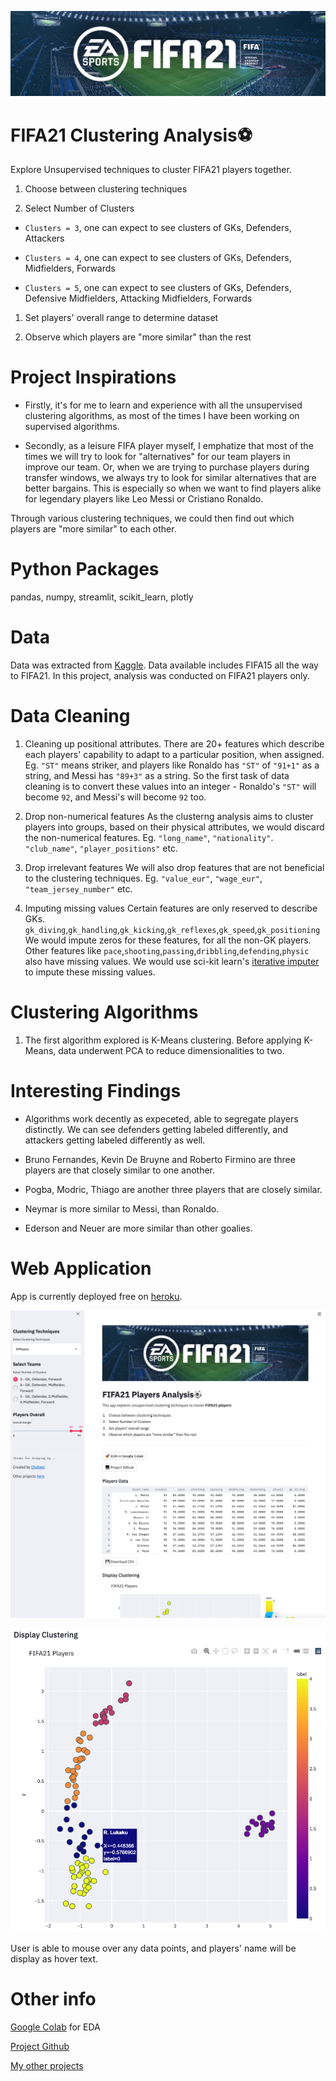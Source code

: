 <p align="center">
    <img src="./cover_pic.jpeg">
</p>

# FIFA21 Clustering Analysis⚽
Explore Unsupervised techniques to cluster FIFA21 players together.

1. Choose between clustering techniques

2. Select Number of Clusters

- `Clusters = 3`, one can expect to see clusters of GKs, Defenders, Attackers 

- `Clusters = 4`, one can expect to see clusters of GKs, Defenders, Midfielders, Forwards

- `Clusters = 5`, one can expect to see clusters of GKs, Defenders, Defensive Midfielders, Attacking Midfielders, Forwards

1. Set players' overall range to determine dataset

2. Observe which players are "more similar" than the rest

# Project Inspirations
- Firstly, it's for me to learn and experience with all the unsupervised clustering algorithms, as most of the times I have been working on supervised algorithms. 

- Secondly, as a leisure FIFA player myself, I emphatize that most of the times we will try to look for "alternatives" for our team players in improve our team. Or, when we are trying to purchase players during transfer windows, we always try to look for similar alternatives that are better bargains. This is especially so when we want to find players alike for legendary players like Leo Messi or Cristiano Ronaldo. 

Through various clustering techniques, we could then find out which players are "more similar" to each other. 

# Python Packages
pandas, numpy, streamlit, scikit_learn, plotly

# Data
Data was extracted from [Kaggle](https://www.kaggle.com/stefanoleone992/fifa-21-complete-player-dataset). Data available includes FIFA15 all the way to FIFA21. In this project, analysis was conducted on FIFA21 players only.

# Data Cleaning
1. Cleaning up positional attributes. 
There are 20+ features which describe each players' capability to adapt to a particular position, when assigned. Eg. `"ST"` means striker, and players like Ronaldo has `"ST"` of `"91+1"` as a string, and Messi has `"89+3"` as a string. So the first task of data cleaning is to convert these values into an integer - Ronaldo's `"ST"` will become `92`, and Messi's will become `92` too. 

2. Drop non-numerical features
As the clusterng analysis aims to cluster players into groups, based on their physical attributes, we would discard the non-numerical features. Eg. `"long_name"`, `"nationality"`. `"club_name"`, `"player_positions"` etc. 

3. Drop irrelevant features
We will also drop features that are not beneficial to the clustering techniques. Eg. `"value_eur"`, `"wage_eur"`, `"team_jersey_number"` etc. 

4. Imputing missing values
Certain features are only reserved to describe GKs. `gk_diving`,`gk_handling`,`gk_kicking`,`gk_reflexes`,`gk_speed`,`gk_positioning`
We would impute zeros for these features, for all the non-GK players. 
Other features like `pace`,`shooting`,`passing`,`dribbling`,`defending`,`physic` also have missing values. We would use sci-kit learn's [iterative imputer](https://scikit-learn.org/stable/modules/generated/sklearn.impute.IterativeImputer.html) to impute these missing values. 


# Clustering Algorithms
1. The first algorithm explored is K-Means clustering. Before applying K-Means, data underwent PCA to reduce dimensionalities to two. 


# Interesting Findings
- Algorithms work decently as expeceted, able to segregate players distinctly. We can see defenders getting labeled differently, and attackers getting labeled differently as well. 

- Bruno Fernandes, Kevin De Bruyne and Roberto Firmino are three players are that closely similar to one another.

- Pogba, Modric, Thiago are another three players that are closely similar. 

- Neymar is more similar to Messi, than Ronaldo.

- Ederson and Neuer are more similar than other goalies. 

# Web Application
App is currently deployed free on [heroku](https://chek-fifa21-app.herokuapp.com/). 

<p align="center">
    <img src="./app_pic.png">
</p>

<p align="center">
    <img src="./fifa_cluster.png">
</p>

User is able to mouse over any data points, and players' name will be display as hover text. 

# Other info
[Google Colab](https://colab.research.google.com/drive/1gtVNCDrjNk1yQCwCL21zIPHLkp7LdWvV?usp=sharing) for EDA

[Project Github](https://github.com/chekwei4/FIFA21_App)

[My other projects](https://chekwei4.github.io/Chek_Wei_Portfolio/)
